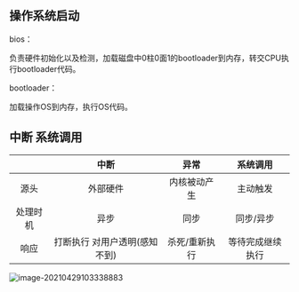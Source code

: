 ## 操作系统启动

bios：

负责硬件初始化以及检测，加载磁盘中0柱0面1的bootloader到内存，转交CPU执行bootloader代码。

bootloader：

加载操作OS到内存，执行OS代码。



## 中断 系统调用

|          |             中断              |     异常      |     系统调用     |
| :------: | :---------------------------: | :-----------: | :--------------: |
|   源头   |           外部硬件            | 内核被动产生  |     主动触发     |
| 处理时机 |             异步              |     同步      |    同步/异步     |
|   响应   | 打断执行 对用户透明(感知不到) | 杀死/重新执行 | 等待完成继续执行 |



![image-20210429103338883](https://i.loli.net/2021/04/29/geFHLh39QwOjd5V.png)



